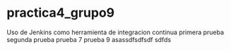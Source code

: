 # practica4_grupo9

Uso de Jenkins como herramienta de integracion continua
primera prueba
segunda prueba
prueba 7
prueba 9
asassdfsdfsdf
sdfds